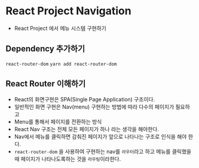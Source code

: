 # React Project Navigation

- React Project 에서 메뉴 시스템 구현하기

## Dependency 추가하기

`react-router-dom`
`yarn add react-router-dom`

## React Router 이해하기

- React의 화면구현은 SPA(Single Page Application) 구조이다.
- 일반적인 화면 구현은 Nav(menu) 구현하는 방법에 따라
  다수의 페이지가 필요하고
- Menu를 통해서 페이지를 전환하는 방식
- React Nav 구조는 전체 모든 페이지가 하나 라는 생각을 해야한다.
- Nav에서 메뉴를 클릭하면 감춰진 페이지가 앞으로 나타나는 구조로 인식을 해야 한다.
- `react-router-dom` 을 사용하여 구현하는 nav를 `라우터`라고 하고 메뉴를 클릭했을때 페이지가 나타나도록하는 것을 `라우팅`이라한다.
